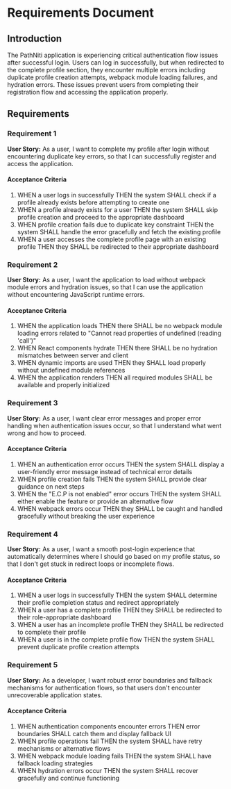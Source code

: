 # Requirements Document

## Introduction

The PathNiti application is experiencing critical authentication flow issues after successful login. Users can log in successfully, but when redirected to the complete profile section, they encounter multiple errors including duplicate profile creation attempts, webpack module loading failures, and hydration errors. These issues prevent users from completing their registration flow and accessing the application properly.

## Requirements

### Requirement 1

**User Story:** As a user, I want to complete my profile after login without encountering duplicate key errors, so that I can successfully register and access the application.

#### Acceptance Criteria

1. WHEN a user logs in successfully THEN the system SHALL check if a profile already exists before attempting to create one
2. WHEN a profile already exists for a user THEN the system SHALL skip profile creation and proceed to the appropriate dashboard
3. WHEN profile creation fails due to duplicate key constraint THEN the system SHALL handle the error gracefully and fetch the existing profile
4. WHEN a user accesses the complete profile page with an existing profile THEN they SHALL be redirected to their appropriate dashboard

### Requirement 2

**User Story:** As a user, I want the application to load without webpack module errors and hydration issues, so that I can use the application without encountering JavaScript runtime errors.

#### Acceptance Criteria

1. WHEN the application loads THEN there SHALL be no webpack module loading errors related to "Cannot read properties of undefined (reading 'call')"
2. WHEN React components hydrate THEN there SHALL be no hydration mismatches between server and client
3. WHEN dynamic imports are used THEN they SHALL load properly without undefined module references
4. WHEN the application renders THEN all required modules SHALL be available and properly initialized

### Requirement 3

**User Story:** As a user, I want clear error messages and proper error handling when authentication issues occur, so that I understand what went wrong and how to proceed.

#### Acceptance Criteria

1. WHEN an authentication error occurs THEN the system SHALL display a user-friendly error message instead of technical error details
2. WHEN profile creation fails THEN the system SHALL provide clear guidance on next steps
3. WHEN the "E.C.P is not enabled" error occurs THEN the system SHALL either enable the feature or provide an alternative flow
4. WHEN webpack errors occur THEN they SHALL be caught and handled gracefully without breaking the user experience

### Requirement 4

**User Story:** As a user, I want a smooth post-login experience that automatically determines where I should go based on my profile status, so that I don't get stuck in redirect loops or incomplete flows.

#### Acceptance Criteria

1. WHEN a user logs in successfully THEN the system SHALL determine their profile completion status and redirect appropriately
2. WHEN a user has a complete profile THEN they SHALL be redirected to their role-appropriate dashboard
3. WHEN a user has an incomplete profile THEN they SHALL be redirected to complete their profile
4. WHEN a user is in the complete profile flow THEN the system SHALL prevent duplicate profile creation attempts

### Requirement 5

**User Story:** As a developer, I want robust error boundaries and fallback mechanisms for authentication flows, so that users don't encounter unrecoverable application states.

#### Acceptance Criteria

1. WHEN authentication components encounter errors THEN error boundaries SHALL catch them and display fallback UI
2. WHEN profile operations fail THEN the system SHALL have retry mechanisms or alternative flows
3. WHEN webpack module loading fails THEN the system SHALL have fallback loading strategies
4. WHEN hydration errors occur THEN the system SHALL recover gracefully and continue functioning